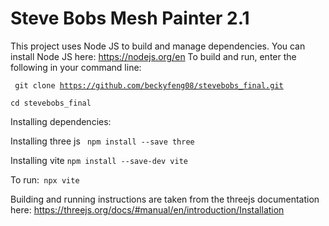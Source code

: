 # Steve Bobs Mesh Painter 2.1

This project uses Node JS to build and manage dependencies. You can install Node JS here: https://nodejs.org/en
To build and run, enter the following in your command line:

<code> git clone https://github.com/beckyfeng08/stevebobs_final.git</code>

<code>cd stevebobs_final</code>

Installing dependencies:

Installing three js
<code> npm install --save three</code>

Installing vite
<code>npm install --save-dev vite</code>

To run:<code>
npx vite</code>

Building and running instructions are taken from the threejs documentation here: https://threejs.org/docs/#manual/en/introduction/Installation

